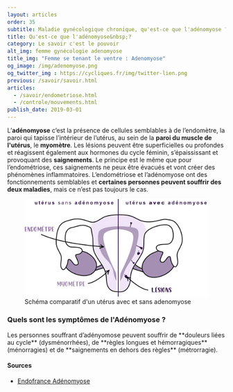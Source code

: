 ```yaml
---
layout: articles
order: 35
subtitle: Maladie gynécologique chronique, qu'est-ce que l'adénomyose ?
title: Qu'est-ce que l'adénomyose&nbsp;?
category: Le savoir c'est le pouvoir
alt_img: femme gynécologie adenomyose
title_img: "Femme se tenant le ventre : Adenomyose"
og_image: /img/adenomyose.png
og_twitter_img : https://cycliques.fr/img/twitter-lien.png
previous: /savoir/savoir.html
articles:
  - /savoir/endometriose.html
  - /controle/mouvements.html
publish_date: 2019-03-01
---
```

L’**adénomyose** c’est la présence de cellules semblables à de l’endomètre, la paroi qui tapisse l’intérieur de l’utérus, au sein de la **paroi du muscle de l'utérus**, le **myomètre**. Les lésions peuvent être superficielles ou profondes et réagissent également aux hormones du cycle féminin, s’épaississant et provoquant des **saignements**. Le principe est le même que pour l’endométriose, ces saignements ne peux être évacués et vont créer des phénomènes inflammatoires.
 L’endométriose et l’adénomyose ont des fonctionnements semblables et **certaines personnes peuvent souffrir des deux maladies**, mais ce n’est pas toujours le cas.

<figure>
  <img src="/img/schema/adenomyose.png" class="img-fluid" alt="schéma uterus adenomyose maladie gynécologique lésion endomètre myomètre" title="Schéma d'un utérus avec de l'adénomyose">
  <figcaption>Schéma comparatif d'un utérus avec et sans adenomyose</figcaption>
</figure>

<h3>Quels sont les symptômes de l'Adénomyose ?</h3>
Les personnes souffrant d’adényomose peuvent souffrir de **douleurs liées au cycle** (dysménorrhées), de **règles longues et hémorragiques** (ménorragies) et de **saignements en dehors des règles** (métrorragie).
<div class="col-sm-10 offset-sm-1 sources">
  <h4>Sources</h4>
  <ul class="ul-list">
    <li class="list"><a href="">Endofrance Adénomyose</a></li>
  </ul>
</div>